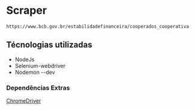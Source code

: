# Scraper

    https://www.bcb.gov.br/estabilidadefinanceira/cooperados_cooperativa

## Técnologias utilizadas
* NodeJs
* Selenium-webdriver
* Nodemon --dev

### Dependências Extras
[ChromeDriver](https://chromedriver.chromium.org/downloads)

